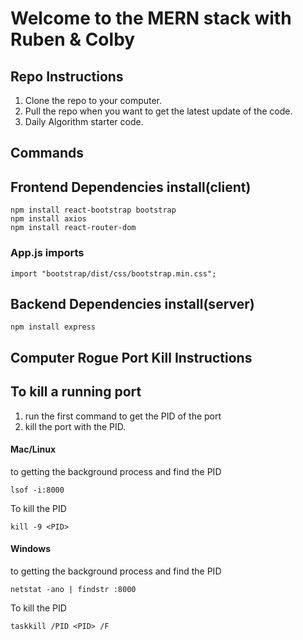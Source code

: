 # Welcome to the MERN stack with Ruben & Colby

## Repo Instructions
1. Clone the repo to your computer.
2. Pull the repo when you want to get the latest update of the code.
3. Daily Algorithm starter code.


## Commands
## Frontend Dependencies install(client)
```
npm install react-bootstrap bootstrap
npm install axios
npm install react-router-dom
```
### App.js imports
```
import "bootstrap/dist/css/bootstrap.min.css";
```

## Backend Dependencies install(server)
```
npm install express
```

## Computer Rogue Port Kill Instructions

## To kill a running port
1. run the first command to get the PID of the port
2. kill the port with the PID. 

#### Mac/Linux
 to getting the background process and find the PID
```
lsof -i:8000 
```

To kill the PID
```
kill -9 <PID>
```

#### Windows
 to getting the background process and find the PID
```
netstat -ano | findstr :8000
```
To kill the PID
```
taskkill /PID <PID> /F
```
